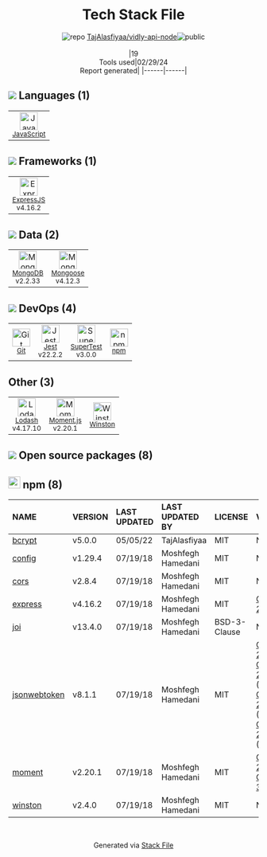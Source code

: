 <!--
&lt;--- Readme.md Snippet without images Start ---&gt;
## Tech Stack
TajAlasfiyaa/vidly-api-node is built on the following main stack:

- [JavaScript](https://developer.mozilla.org/en-US/docs/Web/JavaScript) – Languages
- [ExpressJS](http://expressjs.com/) – Microframeworks (Backend)
- [MongoDB](http://www.mongodb.com/) – Databases
- [Mongoose](http://mongoosejs.com/) – Object Document Mapper (ODM)
- [Jest](http://facebook.github.io/jest/) – Javascript Testing Framework
- [SuperTest](https://www.npmjs.com/package/supertest) – Javascript Testing Framework
- [Lodash](https://lodash.com) – Javascript Utilities & Libraries
- [Moment.js](http://momentjs.com/) – Javascript Utilities & Libraries

Full tech stack [here](/techstack.md)

&lt;--- Readme.md Snippet without images End ---&gt;

&lt;--- Readme.md Snippet with images Start ---&gt;
## Tech Stack
TajAlasfiyaa/vidly-api-node is built on the following main stack:

- <img width='25' height='25' src='https://img.stackshare.io/service/1209/javascript.jpeg' alt='JavaScript'/> [JavaScript](https://developer.mozilla.org/en-US/docs/Web/JavaScript) – Languages
- <img width='25' height='25' src='https://img.stackshare.io/service/1163/hashtag.png' alt='ExpressJS'/> [ExpressJS](http://expressjs.com/) – Microframeworks (Backend)
- <img width='25' height='25' src='https://img.stackshare.io/service/1030/leaf-360x360.png' alt='MongoDB'/> [MongoDB](http://www.mongodb.com/) – Databases
- <img width='25' height='25' src='https://img.stackshare.io/service/1231/0TXzZU7W_400x400.jpg' alt='Mongoose'/> [Mongoose](http://mongoosejs.com/) – Object Document Mapper (ODM)
- <img width='25' height='25' src='https://img.stackshare.io/service/830/jest.png' alt='Jest'/> [Jest](http://facebook.github.io/jest/) – Javascript Testing Framework
- <img width='25' height='25' src='https://img.stackshare.io/no-img-open-source.png' alt='SuperTest'/> [SuperTest](https://www.npmjs.com/package/supertest) – Javascript Testing Framework
- <img width='25' height='25' src='https://img.stackshare.io/service/2438/lodash.png' alt='Lodash'/> [Lodash](https://lodash.com) – Javascript Utilities & Libraries
- <img width='25' height='25' src='https://img.stackshare.io/service/3643/Xrtdc94q_400x400.png' alt='Moment.js'/> [Moment.js](http://momentjs.com/) – Javascript Utilities & Libraries

Full tech stack [here](/techstack.md)

&lt;--- Readme.md Snippet with images End ---&gt;
-->
<div align="center">

# Tech Stack File
![](https://img.stackshare.io/repo.svg "repo") [TajAlasfiyaa/vidly-api-node](https://github.com/TajAlasfiyaa/vidly-api-node)![](https://img.stackshare.io/public_badge.svg "public")
<br/><br/>
|19<br/>Tools used|02/29/24 <br/>Report generated|
|------|------|
</div>

## <img src='https://img.stackshare.io/languages.svg'/> Languages (1)
<table><tr>
  <td align='center'>
  <img width='36' height='36' src='https://img.stackshare.io/service/1209/javascript.jpeg' alt='JavaScript'>
  <br>
  <sub><a href="https://developer.mozilla.org/en-US/docs/Web/JavaScript">JavaScript</a></sub>
  <br>
  <sub></sub>
</td>

</tr>
</table>

## <img src='https://img.stackshare.io/frameworks.svg'/> Frameworks (1)
<table><tr>
  <td align='center'>
  <img width='36' height='36' src='https://img.stackshare.io/service/1163/hashtag.png' alt='ExpressJS'>
  <br>
  <sub><a href="http://expressjs.com/">ExpressJS</a></sub>
  <br>
  <sub>v4.16.2</sub>
</td>

</tr>
</table>

## <img src='https://img.stackshare.io/databases.svg'/> Data (2)
<table><tr>
  <td align='center'>
  <img width='36' height='36' src='https://img.stackshare.io/service/1030/leaf-360x360.png' alt='MongoDB'>
  <br>
  <sub><a href="http://www.mongodb.com/">MongoDB</a></sub>
  <br>
  <sub>v2.2.33</sub>
</td>

<td align='center'>
  <img width='36' height='36' src='https://img.stackshare.io/service/1231/0TXzZU7W_400x400.jpg' alt='Mongoose'>
  <br>
  <sub><a href="http://mongoosejs.com/">Mongoose</a></sub>
  <br>
  <sub>v4.12.3</sub>
</td>

</tr>
</table>

## <img src='https://img.stackshare.io/devops.svg'/> DevOps (4)
<table><tr>
  <td align='center'>
  <img width='36' height='36' src='https://img.stackshare.io/service/1046/git.png' alt='Git'>
  <br>
  <sub><a href="http://git-scm.com/">Git</a></sub>
  <br>
  <sub></sub>
</td>

<td align='center'>
  <img width='36' height='36' src='https://img.stackshare.io/service/830/jest.png' alt='Jest'>
  <br>
  <sub><a href="http://facebook.github.io/jest/">Jest</a></sub>
  <br>
  <sub>v22.2.2</sub>
</td>

<td align='center'>
  <img width='36' height='36' src='https://img.stackshare.io/no-img-open-source.png' alt='SuperTest'>
  <br>
  <sub><a href="https://www.npmjs.com/package/supertest">SuperTest</a></sub>
  <br>
  <sub>v3.0.0</sub>
</td>

<td align='center'>
  <img width='36' height='36' src='https://img.stackshare.io/service/1120/lejvzrnlpb308aftn31u.png' alt='npm'>
  <br>
  <sub><a href="https://www.npmjs.com/">npm</a></sub>
  <br>
  <sub></sub>
</td>

</tr>
</table>

## Other (3)
<table><tr>
  <td align='center'>
  <img width='36' height='36' src='https://img.stackshare.io/service/2438/lodash.png' alt='Lodash'>
  <br>
  <sub><a href="https://lodash.com">Lodash</a></sub>
  <br>
  <sub>v4.17.10</sub>
</td>

<td align='center'>
  <img width='36' height='36' src='https://img.stackshare.io/service/3643/Xrtdc94q_400x400.png' alt='Moment.js'>
  <br>
  <sub><a href="http://momentjs.com/">Moment.js</a></sub>
  <br>
  <sub>v2.20.1</sub>
</td>

<td align='center'>
  <img width='36' height='36' src='https://img.stackshare.io/service/6668/9682013.png' alt='Winston'>
  <br>
  <sub><a href="https://github.com/winstonjs/winston">Winston</a></sub>
  <br>
  <sub></sub>
</td>

</tr>
</table>


## <img src='https://img.stackshare.io/group.svg' /> Open source packages (8)</h2>

## <img width='24' height='24' src='https://img.stackshare.io/service/1120/lejvzrnlpb308aftn31u.png'/> npm (8)

|NAME|VERSION|LAST UPDATED|LAST UPDATED BY|LICENSE|VULNERABILITIES|
|:------|:------|:------|:------|:------|:------|
|[bcrypt](https://www.npmjs.com/bcrypt)|v5.0.0|05/05/22|TajAlasfiyaa |MIT|N/A|
|[config](https://www.npmjs.com/config)|v1.29.4|07/19/18|Moshfegh Hamedani |MIT|N/A|
|[cors](https://www.npmjs.com/cors)|v2.8.4|07/19/18|Moshfegh Hamedani |MIT|N/A|
|[express](https://www.npmjs.com/express)|v4.16.2|07/19/18|Moshfegh Hamedani |MIT|[CVE-2022-24999](https://github.com/advisories/GHSA-hrpp-h998-j3pp) (High)|
|[joi](https://www.npmjs.com/joi)|v13.4.0|07/19/18|Moshfegh Hamedani |BSD-3-Clause|N/A|
|[jsonwebtoken](https://www.npmjs.com/jsonwebtoken)|v8.1.1|07/19/18|Moshfegh Hamedani |MIT|[CVE-2022-23529](https://github.com/advisories/GHSA-27h2-hvpr-p74q) (High)<br/>[CVE-2022-23539](https://github.com/advisories/GHSA-8cf7-32gw-wr33) (Moderate)<br/>[CVE-2022-23540](https://github.com/advisories/GHSA-qwph-4952-7xr6) (Moderate)<br/>[CVE-2022-23541](https://github.com/advisories/GHSA-hjrf-2m68-5959) (Moderate)|
|[moment](https://www.npmjs.com/moment)|v2.20.1|07/19/18|Moshfegh Hamedani |MIT|[CVE-2022-24785](https://github.com/advisories/GHSA-8hfj-j24r-96c4) (High)<br/>[CVE-2022-31129](https://github.com/advisories/GHSA-wc69-rhjr-hc9g) (High)|
|[winston](https://www.npmjs.com/winston)|v2.4.0|07/19/18|Moshfegh Hamedani |MIT|N/A|

<br/>
<div align='center'>

Generated via [Stack File](https://github.com/marketplace/stack-file)
